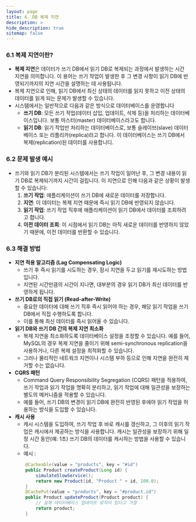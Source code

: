 ```yaml
---
layout: page
title: 6. DB 복제 지연
description: >
hide_description: true
sitemap: false
---
```


### 6.1 복제 지연이란?

- **복제 지연**은 데이터가 쓰기 DB에서 읽기 DB로 복제되는 과정에서 발생하는 시간 지연을 의미합니다. 이 용어는 쓰기 작업이 발생한 후 그 변경 사항이 읽기 DB에 반영되기까지의 지연 시간을 설명하는 데 사용됩니다.
- 복제 지연으로 인해, 읽기 DB에서 최신 상태의 데이터를 읽지 못하고 이전 상태의 데이터를 읽게 되는 문제가 발생할 수 있습니다.
- 시스템에서는 일반적으로 다음과 같은 방식으로 데이터베이스를 운영합니다
    - **쓰기 DB**: 모든 쓰기 작업(데이터 삽입, 업데이트, 삭제 등)을 처리하는 데이터베이스입니다. 보통 마스터(master) 데이터베이스라고도 합니다.
    - **읽기 DB**: 읽기 작업만 처리하는 데이터베이스로, 보통 슬레이브(slave) 데이터베이스 또는 리플리카(replica)라고 합니다. 이 데이터베이스는 쓰기 DB에서 복제(replication)된 데이터를 사용합니디.

### 6.2 문제 발생 예시

- 쓰기와 읽기 DB가 분리된 시스템에서는 쓰기 작업이 일어난 후, 그 변경 내용이 읽기 DB로 복제되기까지 시간이 걸립니다. 이 지연으로 인해 다음과 같은 상황이 발생할 수 있습니다:
    1. **쓰기 작업**: 애플리케이션이 쓰기 DB에 새로운 데이터를 저장합니다.
    2. **지연**: 이 데이터는 복제 지연 때문에 즉시 읽기 DB에 반영되지 않습니다.
    3. **읽기 작업**: 쓰기 작업 직후에 애플리케이션이 읽기 DB에서 데이터를 조회하려고 합니다.
    4. **이전 데이터 조회**: 이 시점에서 읽기 DB는 아직 새로운 데이터를 반영하지 않았기 때문에, 이전 데이터를 반환할 수 있습니다.

### 6.3 **해결 방법**

- **지연 적용 알고리즘 (Lag Compensating Logic)**
    - 쓰기 후 즉시 읽기를 시도하는 경우, 잠시 지연을 두고 읽기를 재시도하는 방법입니다.
    - 지연된 시간만큼의 시간이 지나면, 대부분의 경우 읽기 DB가 최신 데이터를 반영하게 됩니다.
- **쓰기 DB로의 직접 읽기 (Read-after-Write)**
    - 중요한 데이터에 대해 쓰기 직후 즉시 읽어야 하는 경우, 해당 읽기 작업을 쓰기 DB에서 직접 수행하도록 합니다.
    - 이를 통해 최신 데이터를 즉시 읽어올 수 있습니다.
- **읽기 DB와 쓰기 DB 간의 복제 지연 최소화**
    - 복제 지연을 최소화하도록 데이터베이스 설정을 조정할 수 있습니다. 예를 들어, MySQL의 경우 복제 지연을 줄이기 위해 semi-synchronous replication을 사용하거나, 다른 복제 설정을 최적화할 수 있습니다.
    - 그러나 물리적인 네트워크 지연이나 시스템 부하 등으로 인해 지연을 완전히 제거할 수는 없습니다.
- **CQRS 패턴**
    - Command Query Responsibility Segregation (CQRS) 패턴을 적용하여, 쓰기 작업과 읽기 작업을 명확히 분리하고, 읽기 작업에 대해 일관성을 보장하는 별도의 메커니즘을 적용할 수 있습니다.
    - 예를 들어, 쓰기 DB의 변경이 읽기 DB에 완전히 반영된 후에야 읽기 작업을 허용하는 방식을 도입할 수 있습니다.
- **캐시 사용**
    - 캐시 시스템을 도입하여, 쓰기 작업 후 바로 캐시를 갱신하고, 그 이후의 읽기 작업은 캐시에서 제공하는 방식을 사용합니다. 캐시는 일관성을 보장하기 위해 일정 시간 동안(예: 1초) 쓰기 DB의 데이터를 캐시하는 방법을 사용할 수 있습니다.
    - 예시 :
    ```java
        @Cacheable(value = "products", key = "#id")
        public Product createProduct(Long id) {
            simulateSlowService();
            return new Product(id, "Product " + id, 100.0);
        }
        @CachePut(value = "products", key = "#product.id")
        public Product updateProduct(Product product) {
            // 실제 데이터베이스 업데이트 로직이 있다고 가정
            return product;
        }
    ```